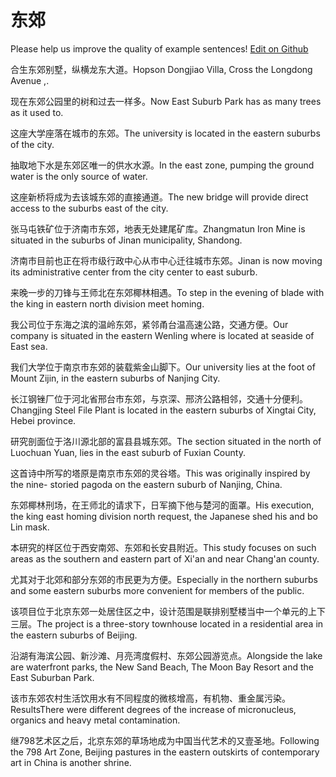 # 东郊

Please help us improve the quality of example sentences! [Edit on Github](https://github.com/jiyushe/jiyu-example-sentence-source/blob/main/chinese/dongjiao.md)

<p><span class="chinese">合生东郊别墅，纵横龙东大道。</span><span class="english">Hopson Dongjiao Villa, Cross the Longdong Avenue ,.</span></p>

<p><span class="chinese">现在东郊公园里的树和过去一样多。</span><span class="english">Now East Suburb Park has as many trees as it used to.</span></p>

<p><span class="chinese">这座大学座落在城市的东郊。</span><span class="english">The university is located in the eastern suburbs of the city.</span></p>

<p><span class="chinese">抽取地下水是东郊区唯一的供水水源。</span><span class="english">In the east zone, pumping the ground water is the only source of water.</span></p>

<p><span class="chinese">这座新桥将成为去该城东郊的直接通道。</span><span class="english">The new bridge will provide direct access to the suburbs east of the city.</span></p>

<p><span class="chinese">张马屯铁矿位于济南市东郊，地表无处建尾矿库。</span><span class="english">Zhangmatun Iron Mine is situated in the suburbs of Jinan municipality, Shandong.</span></p>

<p><span class="chinese">济南市目前也正在将市级行政中心从市中心迁往城市东郊。</span><span class="english">Jinan is now moving its administrative center from the city center to east suburb.</span></p>

<p><span class="chinese">来晚一步的刀锋与王师北在东郊椰林相遇。</span><span class="english">To step in the evening of blade with the king in eastern north division meet homing.</span></p>

<p><span class="chinese">我公司位于东海之滨的温岭东郊，紧邻甬台温高速公路，交通方便。</span><span class="english">Our company is situated in the eastern Wenling where is located at seaside of East sea.</span></p>

<p><span class="chinese">我们大学位于南京市东郊的装载紫金山脚下。</span><span class="english">Our university lies at the foot of Mount Zijin, in the eastern suburbs of Nanjing City.</span></p>

<p><span class="chinese">长江钢锉厂位于河北省邢台市东郊，与京深、邢济公路相邻，交通十分便利。</span><span class="english">Changjing Steel File Plant is located in the eastern suburbs of Xingtai City, Hebei province.</span></p>

<p><span class="chinese">研究剖面位于洛川源北部的富县县城东郊。</span><span class="english">The section situated in the north of Luochuan Yuan, lies in the east suburb of Fuxian County.</span></p>

<p><span class="chinese">这首诗中所写的塔原是南京市东郊的灵谷塔。</span><span class="english">This was originally inspired by the nine- storied pagoda on the eastern suburb of Nanjing, China.</span></p>

<p><span class="chinese">东郊椰林刑场，在王师北的请求下，日军摘下他与楚河的面罩。</span><span class="english">His execution, the king east homing division north request, the Japanese shed his and bo Lin mask.</span></p>

<p><span class="chinese">本研究的样区位于西安南郊、东郊和长安县附近。</span><span class="english">This study focuses on such areas as the southern and eastern part of Xi'an and near Chang'an county.</span></p>

<p><span class="chinese">尤其对于北郊和部分东郊的市民更为方便。</span><span class="english">Especially in the northern suburbs and some eastern suburbs more convenient for members of the public.</span></p>

<p><span class="chinese">该项目位于北京东郊一处居住区之中，设计范围是联排别墅楼当中一个单元的上下三层。</span><span class="english">The project is a three-story townhouse located in a residential area in the eastern suburbs of Beijing.</span></p>

<p><span class="chinese">沿湖有海滨公园、新沙滩、月亮湾度假村、东郊公园游览点。</span><span class="english">Alongside the lake are waterfront parks, the New Sand Beach, The Moon Bay Resort and the East Suburban Park.</span></p>

<p><span class="chinese">该市东郊农村生活饮用水有不同程度的微核增高，有机物、重金属污染。</span><span class="english">ResultsThere were different degrees of the increase of micronucleus, organics and heavy metal contamination.</span></p>

<p><span class="chinese">继798艺术区之后，北京东郊的草场地成为中国当代艺术的又壹圣地。</span><span class="english">Following the 798 Art Zone, Beijing pastures in the eastern outskirts of contemporary art in China is another shrine.</span></p>

